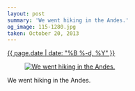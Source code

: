 ```yaml
---
layout: post
summary: 'We went hiking in the Andes.'
og_image: 115-1280.jpg
taken: October 20, 2013
---
```


<div class="post">
 <time>
  <a href="/115">
   {{ page.date | date: "%B %-d, %Y" }}
  </a>
 </time>
 <a href="/115">
  <figure data-taken="10/20/2013">
   <img alt="We went hiking in the Andes." sizes="(min-width: 700px) 50vw, calc(100vw - 2rem)" src="{{ site.assets_url }}/115-640.jpg" srcset="{{ site.assets_url }}/115-1280.jpg 1280w, {{ site.assets_url }}/115-960.jpg 960w, {{ site.assets_url }}/115-640.jpg 640w, {{ site.assets_url }}/115-320.jpg 320w"/>
  </figure>
 </a>
 <span>
  We went hiking in the Andes.
 </span>
</div>
